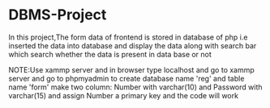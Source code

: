 # DBMS-Project
In this project,The form data  of frontend is stored in database of php  i.e inserted the data into database and display the data along with search bar which search whether the data is present in data base or not


NOTE:Use xammp server and in browser type localhost and go to xammp server and go to phpmyadmin to create database name 'reg' and table name 'form' 
make two column: Number with varchar(10) and Password with varchar(15) and assign Number a primary key and the code will work 
